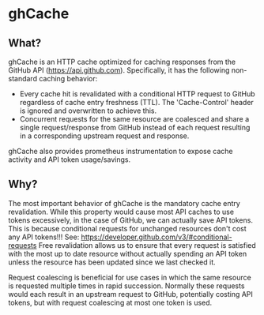 # ghCache

## What?

ghCache is an HTTP cache optimized for caching responses from the GitHub API (https://api.github.com). Specifically, it has the following non-standard caching behavior:
- Every cache hit is revalidated with a conditional HTTP request to GitHub regardless of cache entry freshness (TTL). The 'Cache-Control' header is ignored and overwritten to achieve this.
- Concurrent requests for the same resource are coalesced and share a single request/response from GitHub instead of each request resulting in a corresponding upstream request and response.

ghCache also provides prometheus instrumentation to expose cache activity and API token usage/savings.

## Why?

The most important behavior of ghCache is the mandatory cache entry revalidation.
While this property would cause most API caches to use tokens excessively, in the case of GitHub, we can actually save API tokens. This is because conditional requests for unchanged resources don't cost any API tokens!!! See: https://developer.github.com/v3/#conditional-requests
Free revalidation allows us to ensure that every request is satisfied with the most up to date resource without actually spending an API token unless the resource has been updated since we last checked it.

Request coalescing is beneficial for use cases in which the same resource is requested multiple times in rapid succession. Normally these requests would each result in an upstream request to GitHub, potentially costing API tokens, but with request coalescing at most one token is used.